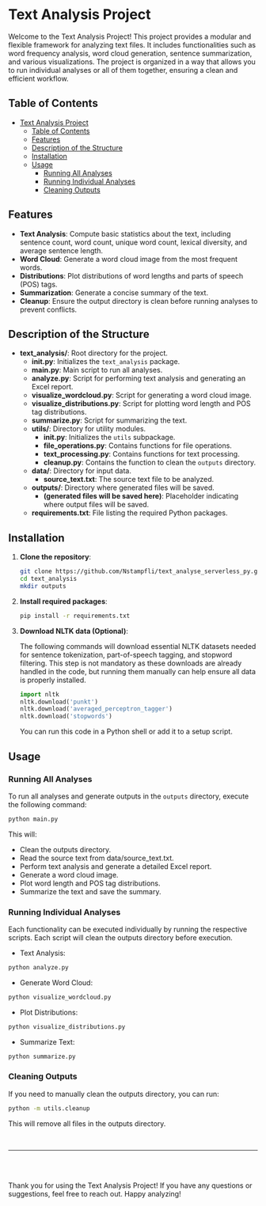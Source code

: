 # Text Analysis Project

Welcome to the Text Analysis Project! This project provides a modular and flexible framework for analyzing text files. It includes functionalities such as word frequency analysis, word cloud generation, sentence summarization, and various visualizations. The project is organized in a way that allows you to run individual analyses or all of them together, ensuring a clean and efficient workflow.

## Table of Contents

- [Text Analysis Project](#text-analysis-project)
  - [Table of Contents](#table-of-contents)
  - [Features](#features)
  - [Description of the Structure](#description-of-the-structure)
  - [Installation](#installation)
  - [Usage](#usage)
    - [Running All Analyses](#running-all-analyses)
    - [Running Individual Analyses](#running-individual-analyses)
    - [Cleaning Outputs](#cleaning-outputs)

## Features

- **Text Analysis**: Compute basic statistics about the text, including sentence count, word count, unique word count, lexical diversity, and average sentence length.
- **Word Cloud**: Generate a word cloud image from the most frequent words.
- **Distributions**: Plot distributions of word lengths and parts of speech (POS) tags.
- **Summarization**: Generate a concise summary of the text.
- **Cleanup**: Ensure the output directory is clean before running analyses to prevent conflicts.

## Description of the Structure

- **text_analysis/**: Root directory for the project.
  - **__init__.py**: Initializes the `text_analysis` package.
  - **main.py**: Main script to run all analyses.
  - **analyze.py**: Script for performing text analysis and generating an Excel report.
  - **visualize_wordcloud.py**: Script for generating a word cloud image.
  - **visualize_distributions.py**: Script for plotting word length and POS tag distributions.
  - **summarize.py**: Script for summarizing the text.
  - **utils/**: Directory for utility modules.
    - **__init__.py**: Initializes the `utils` subpackage.
    - **file_operations.py**: Contains functions for file operations.
    - **text_processing.py**: Contains functions for text processing.
    - **cleanup.py**: Contains the function to clean the `outputs` directory.
  - **data/**: Directory for input data.
    - **source_text.txt**: The source text file to be analyzed.
  - **outputs/**: Directory where generated files will be saved.
    - **(generated files will be saved here)**: Placeholder indicating where output files will be saved.
  - **requirements.txt**: File listing the required Python packages.


## Installation

1. **Clone the repository**:
    ```bash
    git clone https://github.com/Nstampfli/text_analyse_serverless_py.git
    cd text_analysis
    mkdir outputs
    ```

2. **Install required packages**:
    ```bash
    pip install -r requirements.txt
    ```

3. **Download NLTK data (Optional)**:

    The following commands will download essential NLTK datasets needed for sentence tokenization, part-of-speech tagging, and stopword filtering. This step is not mandatory as these downloads are already handled in the code, but running them manually can help ensure all data is properly installed.

    ```python
    import nltk
    nltk.download('punkt')
    nltk.download('averaged_perceptron_tagger')
    nltk.download('stopwords')
    ```

    You can run this code in a Python shell or add it to a setup script.

## Usage

### Running All Analyses

To run all analyses and generate outputs in the `outputs` directory, execute the following command:

```bash
python main.py
```
This will:

- Clean the outputs directory.
- Read the source text from data/source_text.txt.
- Perform text analysis and generate a detailed Excel report.
- Generate a word cloud image.
- Plot word length and POS tag distributions.
- Summarize the text and save the summary.


### Running Individual Analyses
Each functionality can be executed individually by running the respective scripts. Each script will clean the outputs directory before execution.

- Text Analysis:
```bash
python analyze.py
```

- Generate Word Cloud:
```bash
python visualize_wordcloud.py
```

- Plot Distributions:
```bash
python visualize_distributions.py
```

- Summarize Text:
```bash
python summarize.py
```

### Cleaning Outputs
If you need to manually clean the outputs directory, you can run:

```bash
python -m utils.cleanup
```
This will remove all files in the outputs directory.

<br>
<hr>
<br>
<br>

Thank you for using the Text Analysis Project! If you have any questions or suggestions, feel free to reach out. Happy analyzing!




